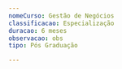 ```yaml
---
nomeCurso: Gestão de Negócios
classificacao: Especialização
duracao: 6 meses
observacao: obs
tipo: Pós Graduação

---
```


